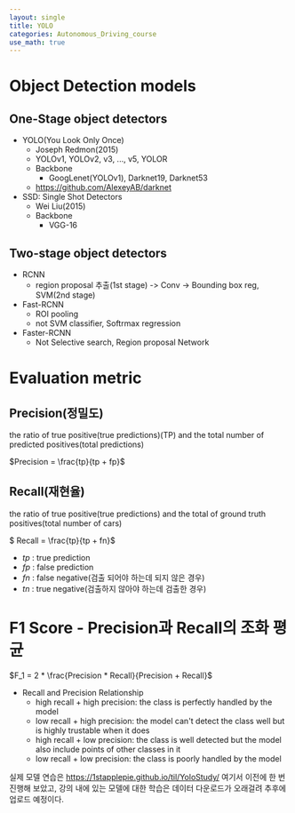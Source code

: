 ```yaml
---
layout: single
title: YOLO
categories: Autonomous_Driving_course
use_math: true
---
```


# Object Detection models

## One-Stage object detectors
* YOLO(You Look Only Once)
    * Joseph Redmon(2015)
    * YOLOv1, YOLOv2, v3, ..., v5, YOLOR
    * Backbone
        * GoogLenet(YOLOv1), Darknet19, Darknet53
    * https://github.com/AlexeyAB/darknet
* SSD: Single Shot Detectors
    * Wei Liu(2015)
    * Backbone
        * VGG-16

## Two-stage object detectors
* RCNN
    * region proposal 추출(1st stage) -> Conv -> Bounding box reg, SVM(2nd stage)
* Fast-RCNN
    * ROI pooling
    * not SVM classifier, Softrmax regression
* Faster-RCNN
    * Not Selective search, Region proposal Network

# Evaluation metric
## Precision(정밀도)
the ratio of true positive(true predictions)(TP) and the total number of predicted positives(total predictions)

$Precision = \frac{tp}{tp + fp}$

## Recall(재현율)
the ratio of true positive(true predictions) and the total of ground truth positives(total number of cars)

$ Recall = \frac{tp}{tp + fn}$

* $tp$ : true prediction
* $fp$ : false prediction
* $fn$ : false negative(검출 되어야 하는데 되지 않은 경우)
* $tn$ : true negative(검출하지 않아야 하는데 검출한 경우)

# F1 Score - Precision과 Recall의 조화 평균
$F_1 = 2 * \frac{Precision * Recall}{Precision + Recall}$

* Recall and Precision Relationship
    * high recall + high precision: the class is perfectly handled by the model
    * low recall + high precision: the model can't detect the class well but is highly trustable when it does
    * high recall + low precision: the class is well detected but the model also include points of other classes in it
    * low recall + low precision: the class is poorly handled by the model

실제 모델 연습은 https://1stapplepie.github.io/til/YoloStudy/ 여기서 이전에 한 번 진행해 보았고, 강의 내에 있는 모델에 대한 학습은 데이터 다운로드가 오래걸려 추후에 업로드 예정이다.
